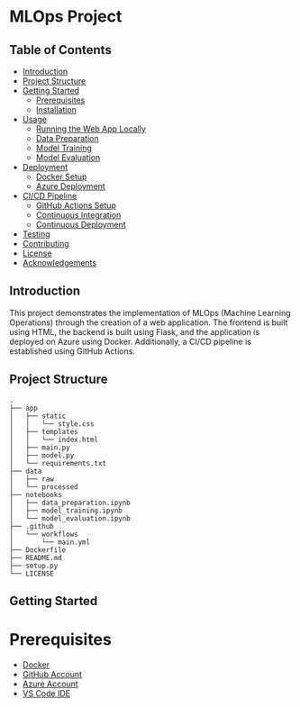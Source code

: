 # MLOps Project

## Table of Contents
- [Introduction](#introduction)
- [Project Structure](#project-structure)
- [Getting Started](#getting-started)
  - [Prerequisites](#prerequisites)
  - [Installation](#installation)
- [Usage](#usage)
  - [Running the Web App Locally](#running-the-web-app-locally)
  - [Data Preparation](#data-preparation)
  - [Model Training](#model-training)
  - [Model Evaluation](#model-evaluation)
- [Deployment](#deployment)
  - [Docker Setup](#docker-setup)
  - [Azure Deployment](#azure-deployment)
- [CI/CD Pipeline](#cicd-pipeline)
  - [GitHub Actions Setup](#github-actions-setup)
  - [Continuous Integration](#continuous-integration)
  - [Continuous Deployment](#continuous-deployment)
- [Testing](#testing)
- [Contributing](#contributing)
- [License](#license)
- [Acknowledgements](#acknowledgements)

## Introduction
This project demonstrates the implementation of MLOps (Machine Learning Operations) through the creation of a web application. The frontend is built using HTML, the backend is built using Flask, and the application is deployed on Azure using Docker. Additionally, a CI/CD pipeline is established using GitHub Actions.

## Project Structure
```plaintext
.
├── app
│   ├── static
│   │   └── style.css
│   ├── templates
│   │   └── index.html
│   ├── main.py
│   ├── model.py
│   └── requirements.txt
├── data
│   ├── raw
│   └── processed
├── notebooks
│   ├── data_preparation.ipynb
│   ├── model_training.ipynb
│   └── model_evaluation.ipynb
├── .github
│   └── workflows
│       └── main.yml
├── Dockerfile
├── README.md
├── setup.py
└── LICENSE
```
## Getting Started

# Prerequisites
- [Docker](https://www.docker.com)
- [GitHub Account](https://github.com)
- [Azure Account](https://azure.microsoft.com/en-us)
- [VS Code IDE](https://code.visualstudio.com)
